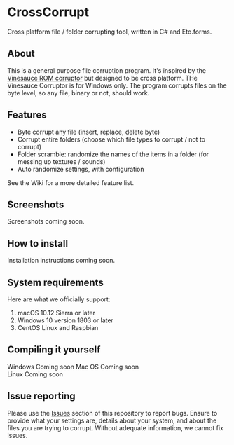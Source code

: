 # CrossCorrupt
Cross platform file / folder corrupting tool, written in C# and Eto.forms.

## About
This is a general purpose file corruption program. It's inspired by the [Vinesauce ROM corruptor](https://github.com/Rikerz/VRC) but designed to be cross platform.
THe Vinesauce Corruptor is for Windows only. The program corrupts files on the byte level, so any file, binary or not, should work.

## Features
- Byte corrupt any file (insert, replace, delete byte)
- Corrupt entire folders (choose which file types to corrupt / not to corrupt)
- Folder scramble: randomize the names of the items in a folder (for messing up textures / sounds)
- Auto randomize settings, with configuration

See the Wiki for a more detailed feature list.

## Screenshots
Screenshots coming soon.

## How to install
Installation instructions coming soon.

## System requirements
Here are what we officially support:
1. macOS 10.12 Sierra or later
2. Windows 10 version 1803 or later
3. CentOS Linux and Raspbian

## Compiling it yourself
Windows
  Coming soon
Mac OS
  Coming soon  
Linux
  Coming soon
  
 ## Issue reporting
 Please use the [Issues](https://github.com/Ravbug/CrossCorrupt/issues) section of this repository to report bugs. Ensure to provide what your settings are, details about your system, and about the files you are trying to corrupt. 
 Without adequate information, we cannot fix issues.
